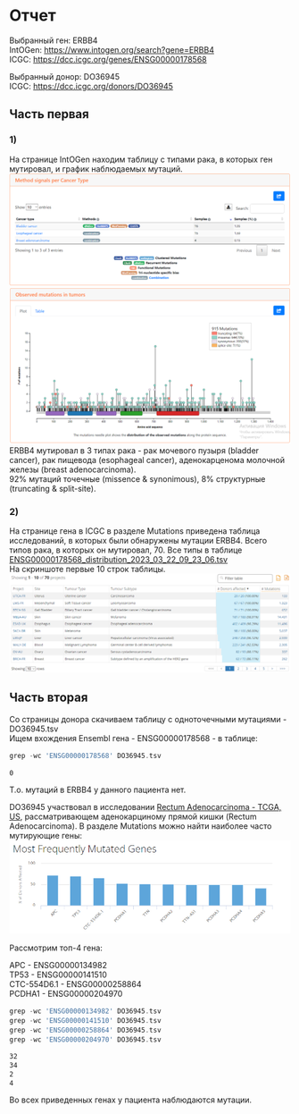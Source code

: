 # Отчет
Выбранный ген: ERBB4  
IntOGen: https://www.intogen.org/search?gene=ERBB4  
ICGC: https://dcc.icgc.org/genes/ENSG00000178568
  
Выбранный донор: DO36945  
ICGC: https://dcc.icgc.org/donors/DO36945  

## Часть первая

### 1)
На странице IntOGen находим таблицу с типами рака, в которых ген мутировал, и график наблюдаемых мутаций.  
![](cancer_types.png)  
![](mutation_types.png)  
ERBB4 мутировал в 3 типах рака - рак мочевого пузыря (bladder cancer), рак пищевода (esophageal cancer), аденокарценома молочной железы (breast adenocarcinoma).  
92% мутаций точечные (missence & synonimous), 8% структурные (truncating & split-site).

### 2)
На странице гена в ICGC в разделе Mutations приведена таблица исследований, в которых были обнаружены мутации ERBB4. Всего типов рака, в которых он мутировал, 70. Все типы в таблице [ENSG00000178568_distribution_2023_03_22_09_23_06.tsv](ENSG00000178568_distribution_2023_03_22_09_23_06.tsv)  
На скриншоте первые 10 строк таблицы.  
![](mutations_in_types.png) 

## Часть вторая
Со страницы донора скачиваем таблицу с одноточечными мутациями - DO36945.tsv  
Ищем вхождения Ensembl гена - ENSG00000178568 - в таблице:
  
```asm
grep -wc 'ENSG00000178568' DO36945.tsv
```
```
0
```
Т.о. мутаций в ERBB4 у данного пациента нет.  

DO36945 участвовал в исследовании [Rectum Adenocarcinoma - TCGA, US](https://dcc.icgc.org/projects/READ-US), рассматривающем аденокарциному прямой кишки (Rectum Adenocarcinoma). В разделе Mutations можно найти наиболее часто мутирующие гены:  
![](most_frequently_mutated_genes.png)  
  
Рассмотрим топ-4 гена:  

APC - ENSG00000134982  
TP53 - ENSG00000141510  
CTC-554D6.1 - ENSG00000258864  
PCDHA1 - ENSG00000204970

```asm
grep -wc 'ENSG00000134982' DO36945.tsv
grep -wc 'ENSG00000141510' DO36945.tsv
grep -wc 'ENSG00000258864' DO36945.tsv
grep -wc 'ENSG00000204970' DO36945.tsv
```  
```
32
34
2
4
```  
Во всех приведенных генах у пациента наблюдаются мутации.
